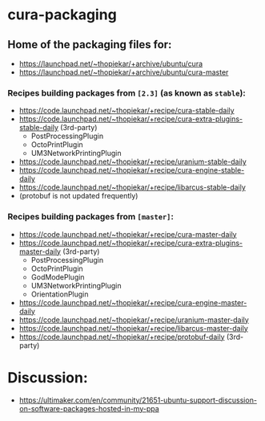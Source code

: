 # cura-packaging

## Home of the packaging files for:
* https://launchpad.net/~thopiekar/+archive/ubuntu/cura
* https://launchpad.net/~thopiekar/+archive/ubuntu/cura-master

### Recipes building packages from `[2.3]` (as known as `stable`):
* https://code.launchpad.net/~thopiekar/+recipe/cura-stable-daily
* https://code.launchpad.net/~thopiekar/+recipe/cura-extra-plugins-stable-daily (3rd-party)
  * PostProcessingPlugin
  * OctoPrintPlugin
  * UM3NetworkPrintingPlugin
* https://code.launchpad.net/~thopiekar/+recipe/uranium-stable-daily
* https://code.launchpad.net/~thopiekar/+recipe/cura-engine-stable-daily
* https://code.launchpad.net/~thopiekar/+recipe/libarcus-stable-daily
* (protobuf is not updated frequently)

### Recipes building packages from `[master]`:
* https://code.launchpad.net/~thopiekar/+recipe/cura-master-daily
* https://code.launchpad.net/~thopiekar/+recipe/cura-extra-plugins-master-daily (3rd-party)
  * PostProcessingPlugin
  * OctoPrintPlugin
  * GodModePlugin
  * UM3NetworkPrintingPlugin
  * OrientationPlugin
* https://code.launchpad.net/~thopiekar/+recipe/cura-engine-master-daily
* https://code.launchpad.net/~thopiekar/+recipe/uranium-master-daily
* https://code.launchpad.net/~thopiekar/+recipe/libarcus-master-daily
* https://code.launchpad.net/~thopiekar/+recipe/protobuf-daily (3rd-party)

# Discussion:
* https://ultimaker.com/en/community/21651-ubuntu-support-discussion-on-software-packages-hosted-in-my-ppa
